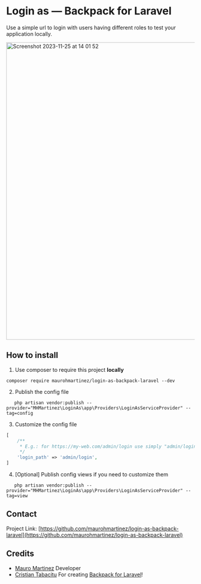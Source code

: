 # Login as — Backpack for Laravel
Use a simple url to login with users having different roles to test your application locally.

<img width="796" alt="Screenshot 2023-11-25 at 14 01 52" src="https://github.com/maurohmartinez/login-as-backpack-laravel/assets/33960976/52a0d444-4827-4dbf-bbea-079b47815045">


## How to install
1. Use composer to require this project **locally**
```shell
composer require maurohmartinez/login-as-backpack-laravel --dev
```

2. Publish the config file
```shell
   php artisan vendor:publish --provider="MHMartinez\LoginAs\app\Providers\LoginAsServiceProvider" --tag=config
```

3. Customize the config file
```php
[
    /**
     * E.g.: for https://my-web.com/admin/login use simply "admin/login"
     */
    'login_path' => 'admin/login',   
]
```

4. [Optional] Publish config views if you need to customize them
```shell
   php artisan vendor:publish --provider="MHMartinez\LoginAs\app\Providers\LoginAsServiceProvider" --tag=view
```

## Contact
Project Link: [https://github.com/maurohmartinez/login-as-backpack-laravel](https://github.com/maurohmartinez/login-as-backpack-laravel)

## Credits
- [Mauro Martinez](https://inspiredpulse.com/) Developer
- [Cristian Tabacitu](https://tabacitu.ro/) For creating [Backpack for Laravel](https://backpackforlaravel.com/)!
